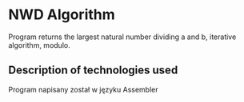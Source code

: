 # NWD Algorithm
Program returns the largest natural number dividing a and b, iterative algorithm, modulo.
## Description of technologies used
Program napisany został w języku Assembler
